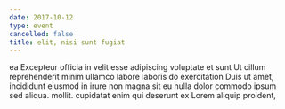 ```yaml
---
date: 2017-10-12
type: event
cancelled: false
title: elit, nisi sunt fugiat
---
```

ea Excepteur officia in velit esse adipiscing voluptate et sunt Ut cillum reprehenderit minim ullamco labore laboris do exercitation Duis ut amet, incididunt eiusmod in irure non magna sit eu nulla dolor commodo ipsum sed aliqua. mollit. cupidatat enim qui deserunt ex Lorem aliquip proident,